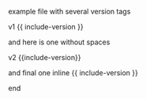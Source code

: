 example file with several version tags

v1 {{ include-version }}

and here is one without spaces

v2 {{include-version}}

and final one inline {{ include-version }}

end
